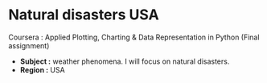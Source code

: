 # Natural disasters USA
Coursera : Applied Plotting, Charting &amp; Data Representation in Python (Final assignment)
- **Subject :** weather phenomena. I will focus on natural disasters.
- **Region :** USA
